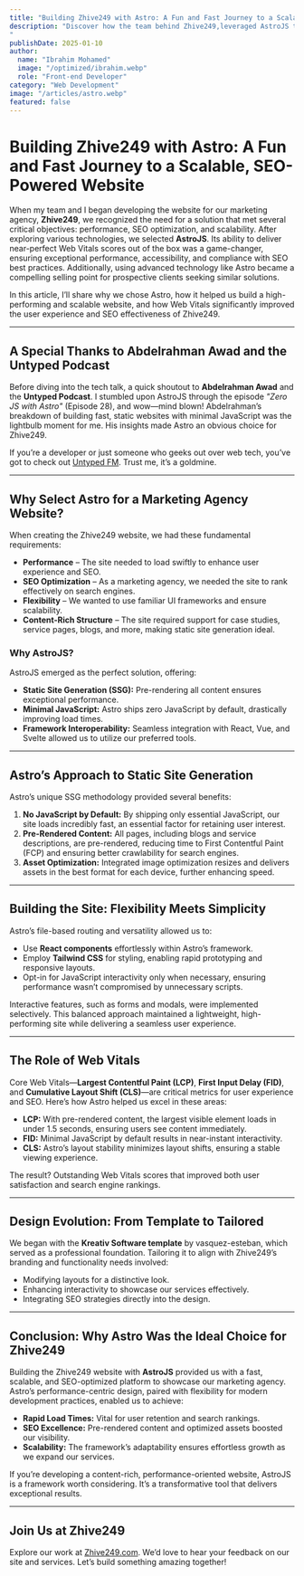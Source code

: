```yaml
---
title: "Building Zhive249 with Astro: A Fun and Fast Journey to a Scalable, SEO-Powered Website"
description: "Discover how the team behind Zhive249,leveraged AstroJS to create a high-performing, scalable, and SEO-optimized website.
"
publishDate: 2025-01-10
author:
  name: "Ibrahim Mohamed"
  image: "/optimized/ibrahim.webp"
  role: "Front-end Developer"
category: "Web Development"
image: "/articles/astro.webp"
featured: false
---
```


# Building Zhive249 with Astro: A Fun and Fast Journey to a Scalable, SEO-Powered Website

When my team and I began developing the website for our marketing agency, **Zhive249**, we recognized the need for a solution that met several critical objectives: performance, SEO optimization, and scalability. After exploring various technologies, we selected **AstroJS**. Its ability to deliver near-perfect Web Vitals scores out of the box was a game-changer, ensuring exceptional performance, accessibility, and compliance with SEO best practices. Additionally, using advanced technology like Astro became a compelling selling point for prospective clients seeking similar solutions.

In this article, I’ll share why we chose Astro, how it helped us build a high-performing and scalable website, and how Web Vitals significantly improved the user experience and SEO effectiveness of Zhive249.

---

## A Special Thanks to Abdelrahman Awad and the Untyped Podcast

Before diving into the tech talk, a quick shoutout to **Abdelrahman Awad** and the **Untyped Podcast**. I stumbled upon AstroJS through the episode _"Zero JS with Astro"_ (Episode 28), and wow—mind blown! Abdelrahman’s breakdown of building fast, static websites with minimal JavaScript was the lightbulb moment for me. His insights made Astro an obvious choice for Zhive249.

If you’re a developer or just someone who geeks out over web tech, you’ve got to check out [Untyped FM](https://untyped.fm). Trust me, it’s a goldmine.

---

## Why Select Astro for a Marketing Agency Website?

When creating the Zhive249 website, we had these fundamental requirements:

- **Performance** – The site needed to load swiftly to enhance user experience and SEO.
- **SEO Optimization** – As a marketing agency, we needed the site to rank effectively on search engines.
- **Flexibility** – We wanted to use familiar UI frameworks and ensure scalability.
- **Content-Rich Structure** – The site required support for case studies, service pages, blogs, and more, making static site generation ideal.

### Why AstroJS?

AstroJS emerged as the perfect solution, offering:

- **Static Site Generation (SSG):** Pre-rendering all content ensures exceptional performance.
- **Minimal JavaScript:** Astro ships zero JavaScript by default, drastically improving load times.
- **Framework Interoperability:** Seamless integration with React, Vue, and Svelte allowed us to utilize our preferred tools.

---

## Astro’s Approach to Static Site Generation

Astro’s unique SSG methodology provided several benefits:

1. **No JavaScript by Default:** By shipping only essential JavaScript, our site loads incredibly fast, an essential factor for retaining user interest.
2. **Pre-Rendered Content:** All pages, including blogs and service descriptions, are pre-rendered, reducing time to First Contentful Paint (FCP) and ensuring better crawlability for search engines.
3. **Asset Optimization:** Integrated image optimization resizes and delivers assets in the best format for each device, further enhancing speed.

---

## Building the Site: Flexibility Meets Simplicity

Astro’s file-based routing and versatility allowed us to:

- Use **React components** effortlessly within Astro’s framework.
- Employ **Tailwind CSS** for styling, enabling rapid prototyping and responsive layouts.
- Opt-in for JavaScript interactivity only when necessary, ensuring performance wasn’t compromised by unnecessary scripts.

Interactive features, such as forms and modals, were implemented selectively. This balanced approach maintained a lightweight, high-performing site while delivering a seamless user experience.

---

## The Role of Web Vitals

Core Web Vitals—**Largest Contentful Paint (LCP)**, **First Input Delay (FID)**, and **Cumulative Layout Shift (CLS)**—are critical metrics for user experience and SEO. Here’s how Astro helped us excel in these areas:

- **LCP:** With pre-rendered content, the largest visible element loads in under 1.5 seconds, ensuring users see content immediately.
- **FID:** Minimal JavaScript by default results in near-instant interactivity.
- **CLS:** Astro’s layout stability minimizes layout shifts, ensuring a stable viewing experience.

The result? Outstanding Web Vitals scores that improved both user satisfaction and search engine rankings.

---

## Design Evolution: From Template to Tailored

We began with the **Kreativ Software template** by vasquez-esteban, which served as a professional foundation. Tailoring it to align with Zhive249’s branding and functionality needs involved:

- Modifying layouts for a distinctive look.
- Enhancing interactivity to showcase our services effectively.
- Integrating SEO strategies directly into the design.

---

## Conclusion: Why Astro Was the Ideal Choice for Zhive249

Building the Zhive249 website with **AstroJS** provided us with a fast, scalable, and SEO-optimized platform to showcase our marketing agency. Astro’s performance-centric design, paired with flexibility for modern development practices, enabled us to achieve:

- **Rapid Load Times:** Vital for user retention and search rankings.
- **SEO Excellence:** Pre-rendered content and optimized assets boosted our visibility.
- **Scalability:** The framework’s adaptability ensures effortless growth as we expand our services.

If you’re developing a content-rich, performance-oriented website, AstroJS is a framework worth considering. It’s a transformative tool that delivers exceptional results.

---

## Join Us at Zhive249

Explore our work at [Zhive249.com](https://zhive249.com). We’d love to hear your feedback on our site and services. Let’s build something amazing together!
